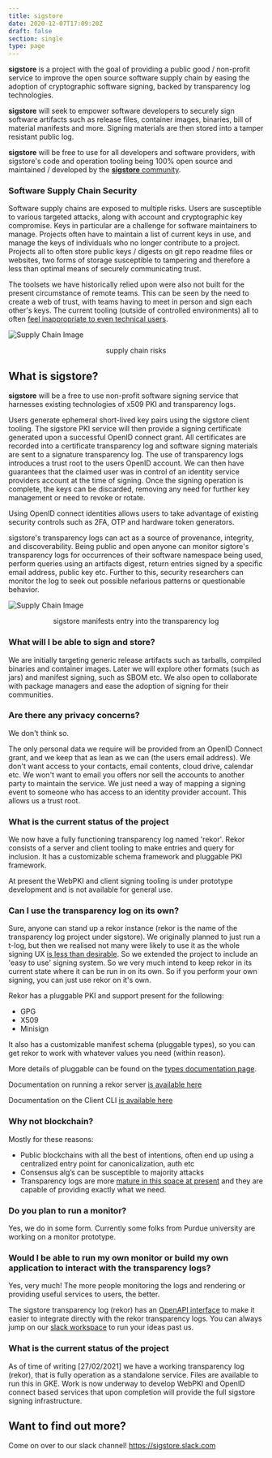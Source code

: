 ```yaml
---
title: sigstore
date: 2020-12-07T17:09:20Z
draft: false
section: single
type: page
---
```

<!--- Uncomment post launch:   **sigstore** is a [Linux Foundation](https://linuxfoundation.org/) project to develop the code and run the
infrastructure required to provide a non-profit , free to use software signing service. --->

**sigstore** is a project with the goal of providing a public good / non-profit service to improve the open source
software supply chain by easing the adoption of cryptographic software signing, backed by transparency log technologies.

**sigstore** will seek to empower software developers to securely sign software artifacts such as release files, 
container images, binaries, bill of material manifests and more. Signing materials are then stored into a tamper
resistant public log. 

**sigstore** will be free to use for all developers and software providers, with sigstore's code and operation
tooling being 100% open source and maintained / developed by the [**sigstore** community](https://github.com/sigstore).

### Software Supply Chain Security

Software supply chains are exposed to multiple risks. Users are susceptible to various targeted attacks, along with
account and cryptographic key compromise. Keys in particular are a challenge for software maintainers to manage.
Projects often have to maintain a list of current keys in use, and manage the keys of individuals who no longer
contribute to a project. Projects all to often store public keys / digests on git repo readme files or websites,
two forms of storage susceptible to tampering and therefore a less than optimal means of securely communicating trust.

The toolsets we have historically relied upon were also not built for the present circumstance of remote teams. This can
be seen by the need to create a web of trust, with teams having to meet in person and sign each other's keys. The
current tooling (outside of controlled  environments) all to  often [feel inappropriate to even technical users](https://blog.filippo.io/giving-up-on-long-term-pgp/).

![Supply Chain Image](/images/ssc.png)
<p style="text-align: center;">supply chain risks</p>

## What is sigstore?

**sigstore** will be a free to use non-profit software signing service that harnesses existing technologies of x509 PKI and
transparency logs.

Users generate ephemeral short-lived key pairs using the sigstore client tooling. The sigstore PKI service will then
provide a signing certificate generated upon a successful OpenID connect grant. All certificates are recorded into a
certificate transparency log and software signing materials are sent to a signature transparency log. The use of
transparency logs introduces a trust root to the users OpenID account. We can then have guarantees that the claimed
user was in control of an identity service providers account at the time of signing. Once the signing operation is
complete, the keys can be discarded, removing any need for further key management or need to revoke or rotate. 

Using OpenID connect identities allows users to take advantage of existing security controls such as 2FA, OTP
and hardware token generators.

sigstore's transparency logs can act as a source of provenance, integrity, and discoverability. Being public
and open anyone can monitor sigtore's transparency logs for occurrences of their software namespace being used,
perform queries using an artifacts digest, return entries signed by a specific email address, public key etc. Further
to this, security researchers can monitor the log to seek out possible nefarious patterns or questionable behavior.

![Supply Chain Image](/images/tree.png)
<p style="text-align: center;">sigstore manifests entry into the transparency log</p>

### What will I be able to sign and store?

We are initially targeting generic release artifacts such as tarballs, compiled binaries and container images. Later
we will explore other formats (such as jars) and manifest signing, such as SBOM etc. We also open to collaborate with
package managers and ease the adoption of signing for their communities.

### Are there any privacy concerns?

We don't think so.

The only personal data we require will be provided from an OpenID Connect grant, and we keep that as lean as
we can (the users email address). We don't want access to your contacts, email contents, cloud drive, calendar
etc. We won't want to email you offers nor sell the accounts to another party to maintain the service. We just need a
way of mapping a signing event to someone who has access to an identity provider account. This allows us a trust root.

### What is the current status of the project

We now have a fully functioning transparency log named 'rekor'. Rekor consists of a server and client tooling to
make entries and query for inclusion. It has a customizable schema framework and pluggable PKI framework.

At present the WebPKI and client signing tooling is under prototype development and is not available for general use.

### Can I use the transparency log on its own?

Sure, anyone can stand up a rekor instance (rekor is the name of the transparency log project under sigstore). We
originally planned to just run a t-log, but then we realised not many were likely to use it as the whole signing UX [is
less than desirable](https://latacora.micro.blog/2019/07/16/the-pgp-problem.html). So we extended the project to include
an 'easy to use' signing system. So we very much intend to keep rekor in its current state where it can be run in on its
own. So if you perform your own signing, you can just use rekor on it's own.

Rekor has a pluggable PKI and support present for the following:

* GPG
* X509
* Minisign

It also has a customizable manifest schema (pluggable types), so you can get rekor to work with whatever values you need
(within reason).

More details of pluggable can be found on the [types documentation page](../docs/plugable_types).

Documentation on running a rekor server [is available here](../get_started/server)

Documentation on the Client CLI [is available here](../get_started/client)

### Why not blockchain?

Mostly for these reasons:

* Public blockchains with all the best of intentions, often end up using a centralized entry point for canonicalization,
  auth etc
* Consensus alg’s can be susceptible to majority attacks
* Transparency logs are more [mature in this space at present](https://certificate.transparency.dev/) and they are
  capable of providing exactly what we need.
  
### Do you plan to run a monitor?

Yes, we do in some form. Currently some folks from Purdue university are working on a monitor prototype.

### Would I be able to run my own monitor or build my own application to interact with the transparency logs?

Yes, very much! The more people monitoring the logs and rendering or providing useful services to users, the better.

The sigstore transparency log (rekor) has an [OpenAPI interface](https://rekor.dev/swagger/) to make it easier to
integrate directly with the rekor transparency logs. You can always jump on our [slack workspace](https://sigstore.slack.com)
to run your ideas past us.

### What is the current status of the project

As of time of writing [27/02/2021] we have a working transparency log (rekor), that is fully operation as a standalone
service. Files are available to run this in GKE. Work is now underway to develop WebPKI and OpenID connect based
services that upon completion will provide the full sigstore signing infrastructure.

## Want to find out more?

Come on over to our slack channel! https://sigstore.slack.com